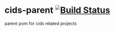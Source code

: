 cids-parent [![Build Status](http://ci.cismet.de/buildStatus/icon?job=cids-parent)](https://ci.cismet.de/job/cids-parent/)
===========

parent pom for cids related projects

